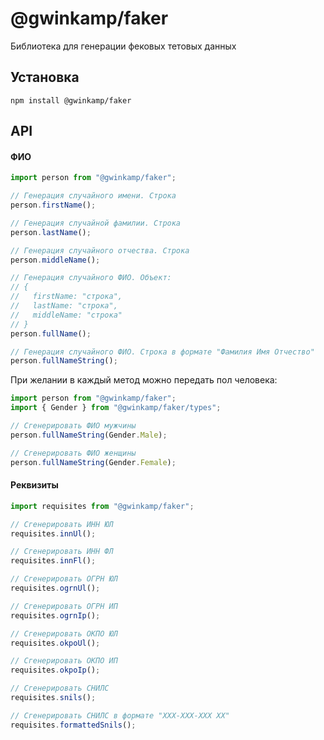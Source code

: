 # @gwinkamp/faker

Библиотека для генерации фековых тетовых данных

## Установка

```shell
npm install @gwinkamp/faker
```

## API

#### ФИО

```javascript
import person from "@gwinkamp/faker";

// Генерация случайного имени. Строка
person.firstName();

// Генерация случайной фамилии. Строка
person.lastName();

// Генерация случайного отчества. Строка
person.middleName();

// Генерация случайного ФИО. Объект:
// {
//   firstName: "строка",
//   lastName: "строка",
//   middleName: "строка"
// }
person.fullName();

// Генерация случайного ФИО. Строка в формате "Фамилия Имя Отчество"
person.fullNameString();
```

При желании в каждый метод можно передать пол человека:

```javascript
import person from "@gwinkamp/faker";
import { Gender } from "@gwinkamp/faker/types";

// Сгенерировать ФИО мужчины
person.fullNameString(Gender.Male);

// Сгенерировать ФИО женщины
person.fullNameString(Gender.Female);
```

#### Реквизиты

```javascript
import requisites from "@gwinkamp/faker";

// Сгенерировать ИНН ЮЛ
requisites.innUl();

// Сгенерировать ИНН ФЛ
requisites.innFl();

// Сгенерировать ОГРН ЮЛ
requisites.ogrnUl();

// Сгенерировать ОГРН ИП
requisites.ogrnIp();

// Сгенерировать ОКПО ЮЛ
requisites.okpoUl();

// Сгенерировать ОКПО ИП
requisites.okpoIp();

// Сгенерировать СНИЛС
requisites.snils();

// Сгенерировать СНИЛС в формате "ХХХ-ХХХ-ХХХ ХХ"
requisites.formattedSnils();
```